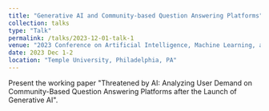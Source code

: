 ```yaml
---
title: "Generative AI and Community-based Question Answering Platforms"
collection: talks
type: "Talk"
permalink: /talks/2023-12-01-talk-1
venue: "2023 Conference on Artificial Intelligence, Machine Learning, and Business Analytics"
date: 2023 Dec 1-2
location: "Temple University, Philadelphia, PA"
---
```


Present the working paper "Threatened by AI: Analyzing User Demand on Community-Based Question Answering Platforms after the Launch of Generative AI".
